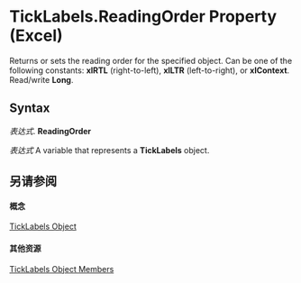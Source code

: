 
# TickLabels.ReadingOrder Property (Excel)

Returns or sets the reading order for the specified object. Can be one of the following constants:  **xlRTL** (right-to-left), **xlLTR** (left-to-right), or **xlContext**. Read/write **Long**.


## Syntax

 _表达式_. **ReadingOrder**

 _表达式_ A variable that represents a **TickLabels** object.


## 另请参阅


#### 概念


[TickLabels Object](fcb02bc5-fcdc-db32-168b-2d40e5552991.md)
#### 其他资源


[TickLabels Object Members](http://msdn.microsoft.com/library/bd184951-8313-e1c9-69a6-063f5f2fd356%28Office.15%29.aspx)